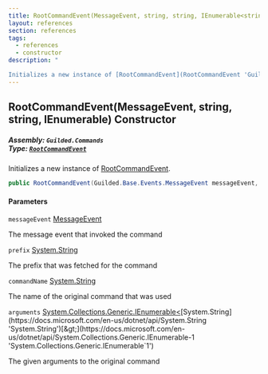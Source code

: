 ```yaml
---
title: RootCommandEvent(MessageEvent, string, string, IEnumerable<string>)
layout: references
section: references
tags:
  - references
  - constructor
description: "

Initializes a new instance of [RootCommandEvent](RootCommandEvent 'Guilded.Commands.RootCommandEvent')."
---
```


## RootCommandEvent(MessageEvent, string, string, IEnumerable<string>) Constructor
##### **Assembly:** `Guilded.Commands`<br/>**Type:** [`RootCommandEvent`](RootCommandEvent 'Guilded.Commands.RootCommandEvent')

Initializes a new instance of [RootCommandEvent](RootCommandEvent 'Guilded.Commands.RootCommandEvent').

```csharp
public RootCommandEvent(Guilded.Base.Events.MessageEvent messageEvent, string prefix, string commandName, System.Collections.Generic.IEnumerable<string> arguments);
```
#### Parameters

<a name='Guilded.Commands.RootCommandEvent.RootCommandEvent(Guilded.Base.Events.MessageEvent,string,string,System.Collections.Generic.IEnumerable_string_).messageEvent'></a>

`messageEvent` [MessageEvent](MessageEvent 'Guilded.Base.Events.MessageEvent')

The message event that invoked the command

<a name='Guilded.Commands.RootCommandEvent.RootCommandEvent(Guilded.Base.Events.MessageEvent,string,string,System.Collections.Generic.IEnumerable_string_).prefix'></a>

`prefix` [System.String](https://docs.microsoft.com/en-us/dotnet/api/System.String 'System.String')

The prefix that was fetched for the command

<a name='Guilded.Commands.RootCommandEvent.RootCommandEvent(Guilded.Base.Events.MessageEvent,string,string,System.Collections.Generic.IEnumerable_string_).commandName'></a>

`commandName` [System.String](https://docs.microsoft.com/en-us/dotnet/api/System.String 'System.String')

The name of the original command that was used

<a name='Guilded.Commands.RootCommandEvent.RootCommandEvent(Guilded.Base.Events.MessageEvent,string,string,System.Collections.Generic.IEnumerable_string_).arguments'></a>

`arguments` [System.Collections.Generic.IEnumerable&lt;](https://docs.microsoft.com/en-us/dotnet/api/System.Collections.Generic.IEnumerable-1 'System.Collections.Generic.IEnumerable`1')[System.String](https://docs.microsoft.com/en-us/dotnet/api/System.String 'System.String')[&gt;](https://docs.microsoft.com/en-us/dotnet/api/System.Collections.Generic.IEnumerable-1 'System.Collections.Generic.IEnumerable`1')

The given arguments to the original command
